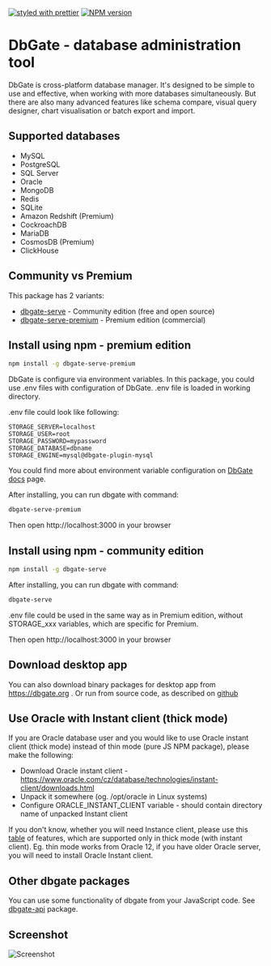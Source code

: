 [![styled with prettier](https://img.shields.io/badge/styled_with-prettier-ff69b4.svg)](https://github.com/prettier/prettier)
[![NPM version](https://img.shields.io/npm/v/dbgate.svg)](https://www.npmjs.com/package/dbgate)

# DbGate - database administration tool
DbGate is cross-platform database manager. 
It's designed to be simple to use and effective, when working with more databases simultaneously.
But there are also many advanced features like schema compare, visual query designer, chart visualisation or batch export and import.

## Supported databases
* MySQL
* PostgreSQL
* SQL Server
* Oracle
* MongoDB
* Redis
* SQLite
* Amazon Redshift (Premium)
* CockroachDB
* MariaDB
* CosmosDB (Premium)
* ClickHouse

## Community vs Premium
This package has 2 variants:
* [dbgate-serve](https://www.npmjs.com/package/dbgate-serve) - Community edition (free and open source)
* [dbgate-serve-premium](https://www.npmjs.com/package/dbgate-serve-premium) - Premium edition (commercial)

## Install using npm - premium edition
```sh
npm install -g dbgate-serve-premium
```

DbGate is configure via environment variables. In this package, you could use .env files with configuration of DbGate. .env file is loaded in working directory. 

.env file could look like following:
```
STORAGE_SERVER=localhost
STORAGE_USER=root
STORAGE_PASSWORD=mypassword
STORAGE_DATABASE=dbname
STORAGE_ENGINE=mysql@dbgate-plugin-mysql
```

You could find more about environment variable configuration on [DbGate docs](https://dbgate.org/docs/env-variables.html) page.

After installing, you can run dbgate with command:
```sh
dbgate-serve-premium
```

Then open http://localhost:3000 in your browser

## Install using npm - community edition
```sh
npm install -g dbgate-serve
```

After installing, you can run dbgate with command:
```sh
dbgate-serve
```

.env file could be used in the same way as in Premium edition, without STORAGE_xxx variables, which are specific for Premium.

Then open http://localhost:3000 in your browser

## Download desktop app
You can also download binary packages for desktop app from https://dbgate.org . Or run from source code, as described on [github](https://github.com/dbgate/dbgate)

## Use Oracle with Instant client (thick mode)
If you are Oracle database user and you would like to use Oracle instant client (thick mode) instead of thin mode (pure JS NPM package), please make the following:
* Download Oracle instant client - https://www.oracle.com/cz/database/technologies/instant-client/downloads.html
* Unpack it somewhere (og. /opt/oracle in Linux systems)
* Configure ORACLE_INSTANT_CLIENT variable - should contain directory name of unpacked Instant client

If you don't know, whether you will need Instance client, please use this [table](https://node-oracledb.readthedocs.io/en/latest/user_guide/appendix_a.html) of features,
which are supported only in thick mode (with instant client). Eg. thin mode works from Oracle 12, if you have older Oracle server, you will need to install Oracle Instant client.

## Other dbgate packages
You can use some functionality of dbgate from your JavaScript code. See [dbgate-api](https://npmjs.com/dbgate-api) package.

## Screenshot

![Screenshot](https://raw.githubusercontent.com/dbgate/dbgate/master/screenshot.png)

